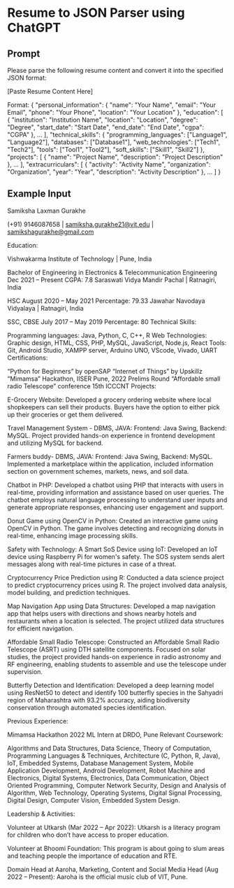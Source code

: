 # Resume to JSON Parser using ChatGPT

## Prompt

Please parse the following resume content and convert it into the specified JSON format:

[Paste Resume Content Here]

Format:
{
  "personal_information": {
    "name": "Your Name",
    "email": "Your Email",
    "phone": "Your Phone",
    "location": "Your Location"
  },
  "education": [
    {
      "institution": "Institution Name",
      "location": "Location",
      "degree": "Degree",
      "start_date": "Start Date",
      "end_date": "End Date",
      "cgpa": "CGPA"
    },
    ...
  ],
  "technical_skills": {
    "programming_languages": ["Language1", "Language2"],
    "databases": ["Database1"],
    "web_technologies": ["Tech1", "Tech2"],
    "tools": ["Tool1", "Tool2"],
    "soft_skills": ["Skill1", "Skill2"]
  },
  "projects": [
    {
      "name": "Project Name",
      "description": "Project Description"
    },
    ...
  ],
  "extracurriculars": [
    {
      "activity": "Activity Name",
      "organization": "Organization",
      "year": "Year",
      "description": "Activity Description"
    },
    ...
  ]
}

## Example Input 
Samiksha Laxman Gurakhe

(+91) 9146087658 | samiksha.gurakhe21@vit.edu | samikshagurakhe@gmail.com

Education:

Vishwakarma Institute of Technology | Pune, India

Bachelor of Engineering in Electronics & Telecommunication Engineering
Dec 2021 – Present
CGPA: 7.8
Saraswati Vidya Mandir Pachal | Ratnagiri, India

HSC
August 2020 – May 2021
Percentage: 79.33
Jawahar Navodaya Vidyalaya | Ratnagiri, India

SSC, CBSE
July 2017 – May 2019
Percentage: 80
Technical Skills:

Programming languages: Java, Python, C, C++, R
Web Technologies: Graphic design, HTML, CSS, PHP, MySQL, JavaScript, Node.js, React
Tools: Git, Android Studio, XAMPP server, Arduino UNO, VScode, Vivado, UART
Certifications:

“Python for Beginners” by openSAP
“Internet of Things” by Upskillz
“Mimamsa” Hackathon, IISER Pune, 2022 Prelims Round
“Affordable small radio Telescope” conference 15th ICCCNT
Projects:

E-Grocery Website:
Developed a grocery ordering website where local shopkeepers can sell their products. Buyers have the option to either pick up their groceries or get them delivered.

Travel Management System - DBMS, JAVA:
Frontend: Java Swing, Backend: MySQL. Project provided hands-on experience in frontend development and utilizing MySQL for backend.

Farmers buddy- DBMS, JAVA:
Frontend: Java Swing, Backend: MySQL. Implemented a marketplace within the application, included information section on government schemes, markets, news, and soil data.

Chatbot in PHP:
Developed a chatbot using PHP that interacts with users in real-time, providing information and assistance based on user queries. The chatbot employs natural language processing to understand user inputs and generate appropriate responses, enhancing user engagement and support.

Donut Game using OpenCV in Python:
Created an interactive game using OpenCV in Python. The game involves detecting and recognizing donuts in real-time, enhancing image processing skills.

Safety with Technology: A Smart SoS Device using IoT:
Developed an IoT device using Raspberry Pi for women's safety. The SOS system sends alert messages along with real-time pictures in case of a threat.

Cryptocurrency Price Prediction using R:
Conducted a data science project to predict cryptocurrency prices using R. The project involved data analysis, model building, and prediction techniques.

Map Navigation App using Data Structures:
Developed a map navigation app that helps users with directions and shows nearby hotels and restaurants when a location is selected. The project utilized data structures for efficient navigation.

Affordable Small Radio Telescope:
Constructed an Affordable Small Radio Telescope (ASRT) using DTH satellite components. Focused on solar studies, the project provided hands-on experience in radio astronomy and RF engineering, enabling students to assemble and use the telescope under supervision.

Butterfly Detection and Identification:
Developed a deep learning model using ResNet50 to detect and identify 100 butterfly species in the Sahyadri region of Maharashtra with 93.2% accuracy, aiding biodiversity conservation through automated species identification.

Previous Experience:

Mimamsa Hackathon 2022
ML Intern at DRDO, Pune
Relevant Coursework:

Algorithms and Data Structures, Data Science, Theory of Computation, Programming Languages & Techniques, Architecture (C, Python, R, Java), IoT, Embedded Systems, Database Management System, Mobile Application Development, Android Development, Robot Machine and Electronics, Digital Systems, Electronics, Data Communication, Object Oriented Programming, Computer Network Security, Design and Analysis of Algorithm, Web Technology, Operating Systems, Digital Signal Processing, Digital Design, Computer Vision, Embedded System Design.

Leadership & Activities:

Volunteer at Utkarsh (Mar 2022 – Apr 2022):
Utkarsh is a literacy program for children who don’t have access to proper education.

Volunteer at Bhoomi Foundation:
This program is about going to slum areas and teaching people the importance of education and RTE.

Domain Head at Aaroha, Marketing, Content and Social Media Head (Aug 2022 – Present):
Aaroha is the official music club of VIT, Pune.
